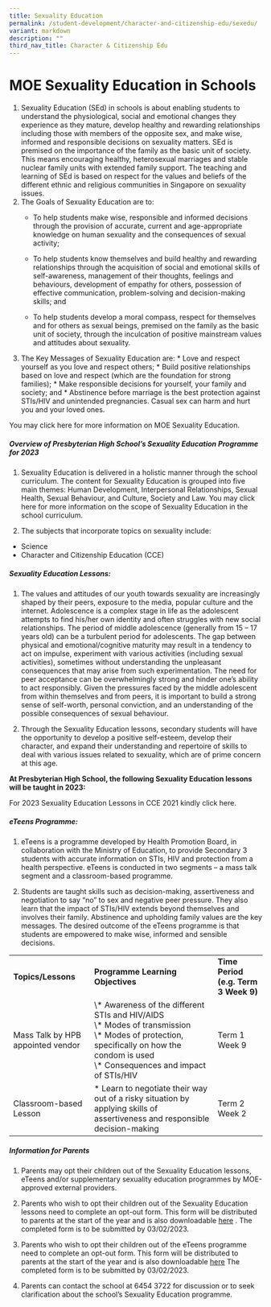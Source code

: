 ```yaml
---
title: Sexuality Education
permalink: /student-development/character-and-citizenship-edu/sexedu/
variant: markdown
description: ""
third_nav_title: Character & Citizenship Edu
---
```

# MOE Sexuality Education in Schools
<ol>
<li>Sexuality Education (SEd) in schools is about enabling students to understand the physiological, social and emotional changes they experience as they mature, develop healthy and rewarding relationships including those with members of the opposite sex, and make wise, informed and responsible decisions on sexuality matters. SEd is premised on the importance of the family as the basic unit of society. This means encouraging healthy, heterosexual marriages and stable nuclear family units with extended family support. The teaching and learning of SEd is based on respect for the values and beliefs of the different ethnic and religious communities in Singapore on sexuality issues.</li>
<li>The Goals of Sexuality Education are to:
	
* To help students make wise, responsible and informed decisions through the provision of accurate, current and age-appropriate knowledge on human sexuality and the consequences of sexual activity;

* To help students know themselves and build healthy and rewarding relationships through the acquisition of social and emotional skills of self-awareness, management of their thoughts, feelings and behaviours, development of empathy for others, possession of effective communication, problem-solving and decision-making skills; and
	
* To help students develop a moral compass, respect for themselves and for others as sexual beings, premised on the family as the basic unit of society, through the inculcation of positive mainstream values and attitudes about sexuality.
	</li>

<li>The Key Messages of Sexuality Education are:
* Love and respect yourself as you love and respect others;
* Build positive relationships based on love and respect (which are the foundation for strong families);
* Make responsible decisions for yourself, your family and society; and
* Abstinence before marriage is the best protection against STIs/HIV and unintended pregnancies. Casual sex can harm and hurt you and your loved ones.</li>
</ol>
You may click here for more information on MOE Sexuality Education.

<h5>Overview of Presbyterian High School’s Sexuality Education Programme for 2023</h5>

1. Sexuality Education is delivered in a holistic manner through the school curriculum. The content for Sexuality Education is grouped into five main themes: Human Development, Interpersonal Relationships, Sexual Health, Sexual Behaviour, and Culture, Society and Law. You may click here for more information on the scope of Sexuality Education in the school curriculum.

	
2. The subjects that incorporate topics on sexuality include:
* Science
* Character and Citizenship Education (CCE)

<h5>Sexuality Education Lessons:</h5>

1. The values and attitudes of our youth towards sexuality are increasingly shaped by their peers, exposure to the media, popular culture and the internet. Adolescence is a complex stage in life as the adolescent attempts to find his/her own identity and often struggles with new social relationships. The period of middle adolescence (generally from 15 – 17 years old) can be a turbulent period for adolescents. The gap between physical and emotional/cognitive maturity may result in a tendency to act on impulse, experiment with various activities (including sexual activities), sometimes without understanding the unpleasant consequences that may arise from such experimentation. The need for peer acceptance can be overwhelmingly strong and hinder one’s ability to act responsibly. Given the pressures faced by the middle adolescent from within themselves and from peers, it is important to build a strong sense of self-worth, personal conviction, and an understanding of the possible consequences of sexual behaviour.

2. Through the Sexuality Education lessons, secondary students will have the opportunity to develop a positive self-esteem, develop their character, and expand their understanding and repertoire of skills to deal with various issues related to sexuality, which are of prime concern at this age.


**At Presbyterian High School, the following Sexuality Education lessons will be taught in 2023:**


For 2023 Sexuality Education Lessons in CCE 2021 kindly click here.


<h5>eTeens Programme:</h5>

1. eTeens is a programme developed by Health Promotion Board, in collaboration with the Ministry of Education, to provide Secondary 3 students with accurate information on STIs, HIV and protection from a health perspective. eTeens is conducted in two segments – a mass talk segment and a classroom-based programme.

2. Students are taught skills such as decision-making, assertiveness and negotiation to say “no” to sex and negative peer pressure. They also learn that the impact of STIs/HIV extends beyond themselves and involves their family. Abstinence and upholding family values are the key messages. The desired outcome of the eTeens programme is that students are empowered to make wise, informed and sensible decisions.

<table><tbody><tr><td>
<b>Topics/Lessons</b></td><td><b>Programme Learning Objectives</b></td><td><b>Time Period (e.g. Term 3 Week 9)</b></td>
</tr><tr><td>Mass Talk by HPB appointed vendor</td><td>\* Awareness of the different STIs and HIV/AIDS<br>\* Modes of transmission<br>\* Modes of protection, specifically on how the condom is used<br>\* Consequences and impact of STIs/HIV</td><td>Term 1 Week 9</td></tr>
<tr><td>Classroom-based Lesson</td><td>* Learn to negotiate their way out of a risky situation by applying skills of assertiveness and responsible decision-making</td><td>Term 2 Week 2</td></tr></tbody></table>


<h5>Information for Parents</h5>

  
1. Parents may opt their children out of the Sexuality Education lessons, eTeens and/or supplementary sexuality education programmes by MOE-approved external providers.

  

2. Parents who wish to opt their children out of the Sexuality Education lessons need to complete an opt-out form. This form will be distributed to parents at the start of the year and is also downloadable 
[here](https://drive.google.com/file/d/12APd8kQuYBblm81MEEHgfwH0gk_5_UqD/view?usp=share_link)
. The completed form is to be submitted by 03/02/2023.

  

3. Parents who wish to opt their children out of the eTeens programme need to complete an opt-out form. This form will be distributed to parents at the start of the year and is also downloadable [here](https://drive.google.com/file/d/1rjJlYcgb9PrEgx0s1cEexbsLNGn5BSmg/view?usp=share_link)
The completed form is to be submitted by 03/02/2023.

  

4. Parents can contact the school at 6454 3722 for discussion or to seek clarification about the school’s Sexuality Education programme.